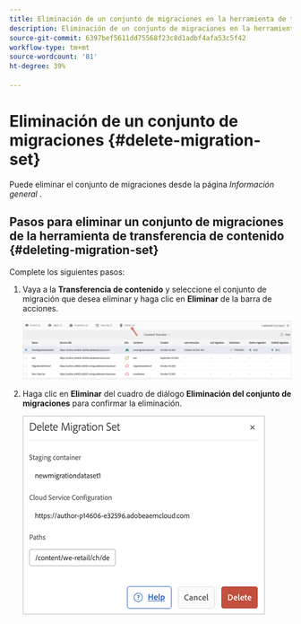 ```yaml
---
title: Eliminación de un conjunto de migraciones en la herramienta de transferencia de contenido
description: Eliminación de un conjunto de migraciones en la herramienta de transferencia de contenido
source-git-commit: 6397bef5611dd75568f23c8d1adbf4afa53c5f42
workflow-type: tm+mt
source-wordcount: '81'
ht-degree: 39%

---
```



# Eliminación de un conjunto de migraciones {#delete-migration-set}

Puede eliminar el conjunto de migraciones desde la página *Información general* .


## Pasos para eliminar un conjunto de migraciones de la herramienta de transferencia de contenido {#deleting-migration-set}

Complete los siguientes pasos:

1. Vaya a la **Transferencia de contenido** y seleccione el conjunto de migración que desea eliminar y haga clic en **Eliminar** de la barra de acciones.

   ![image](/help/move-to-cloud-service/content-transfer-tool/assets-ctt/migration-delete1.png)

1. Haga clic en **Eliminar** del cuadro de diálogo **Eliminación del conjunto de migraciones** para confirmar la eliminación.

   ![image](/help/move-to-cloud-service/content-transfer-tool/assets-ctt/migration-delete2.png)
